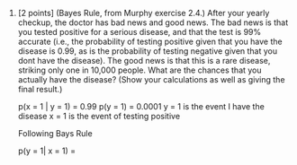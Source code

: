 1. [2 points] (Bayes Rule, from Murphy exercise 2.4.) After your yearly checkup, the doctor has bad news and
good news. The bad news is that you tested positive for a serious disease, and that the test is 99% accurate
(i.e., the probability of testing positive given that you have the disease is 0.99, as is the probability of testing
negative given that you dont have the disease). The good news is that this is a rare disease, striking only one
in 10,000 people. What are the chances that you actually have the disease? (Show your calculations as well as
giving the final result.)

      p(x = 1 | y = 1) = 0.99
      p(y = 1) = 0.0001
      y = 1 is the event I have the disease
      x = 1 is the event of testing positive

      Following Bays Rule

      p(y = 1| x = 1) = 

